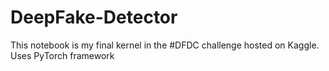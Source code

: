# DeepFake-Detector
This notebook is my final kernel in the #DFDC challenge hosted on Kaggle. Uses PyTorch framework
